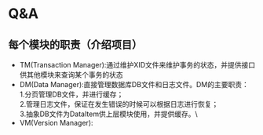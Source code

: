 # Q&A
## 每个模块的职责（介绍项目）
- TM(Transaction Manager):通过维护XID文件来维护事务的状态，并提供接口供其他模块来查询某个事务的状态
- DM(Data Manager):直接管理数据库DB文件和日志文件。DM的主要职责：\
  1.分页管理DB文件，并进行缓存；\
  2.管理日志文件，保证在发生错误的时候可以根据日志进行恢复；\
  3.抽象DB文件为DataItem供上层模块使用，并提供缓存。\
- VM(Version Manager):
